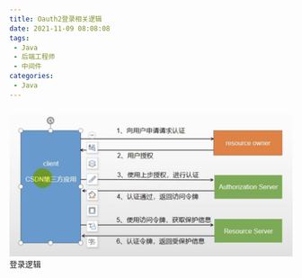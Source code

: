 ```yaml
---
title: Oauth2登录相关逻辑
date: 2021-11-09 08:08:08
tags:
 - Java
 - 后端工程师
 - 中间件
categories:
 - Java
---
```


![image-20211109212358285](https://raw.githubusercontent.com/ChenforCode/chen-imagebed/master/img/20211109212358.png)
登录逻辑
